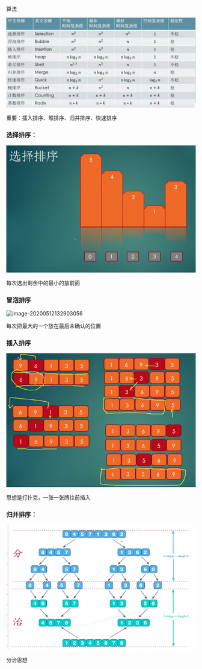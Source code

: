 算法



![image-20200512123006672](./image/排序算法.png)

重要：插入排序、堆排序、归并排序、快速排序



### 选择排序：

![image-20200512132742069](./image/选择排序.png)

每次选出剩余中的最小的放前面

### 冒泡排序

![image-20200512132903056](/Users/michael/dev/demo/luoyan/algorithm/image/冒泡排序.png)

每次把最大的一个放在最后未确认的位置

### 插入排序

![image-20200512140028944](./image/插入排序.png)

思想是打扑克，一张一张牌往前插入

### 归并排序：

![image-20200512162311712](./image/归并排序.png)

分治思想


